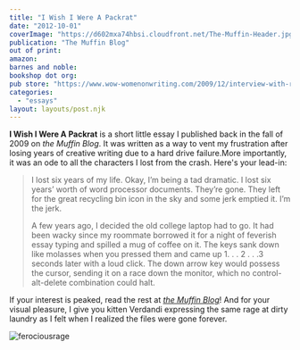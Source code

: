 ```yaml
---
title: "I Wish I Were A Packrat"
date: "2012-10-01"
coverImage: "https://d602mxa74hbsi.cloudfront.net/The-Muffin-Header.jpg"
publication: "The Muffin Blog"
out of print: 
amazon: 
barnes and noble: 
bookshop dot org:
pub store: "https://www.wow-womenonwriting.com/2009/12/interview-with-rebecca-gomez-farrell.html"
categories:
  - "essays"
layout: layouts/post.njk
---
```


**I Wish I Were A Packrat** is a short little essay I published back in the fall of 2009 on _the Muffin Blog_. It was written as a way to vent my frustration after losing years of creative writing due to a hard drive failure.More importantly, it was an ode to all the characters I lost from the crash. Here's your lead-in:

> I lost six years of my life. Okay, I’m being a tad dramatic. I lost six years’ worth of word processor documents. They’re gone. They left for the great recycling bin icon in the sky and some jerk emptied it. I’m the jerk.
>
> A few years ago, I decided the old college laptop had to go. It had been wacky since my roommate borrowed it for a night of feverish essay typing and spilled a mug of coffee on it. The keys sank down like molasses when you pressed them and came up 1. . . 2 . . .3 seconds later with a loud click. The down arrow key would possess the cursor, sending it on a race down the monitor, which no control-alt-delete combination could halt.

If your interest is peaked, read the rest at _[the Muffin Blog](http://muffin.wow-womenonwriting.com/2009/11/friday-speak-out-i-wish-i-were-packrat.html "I Wish I Were A Packrat")_! And for your visual pleasure, I give you kitten Verdandi expressing the same rage at dirty laundry as I felt when I realized the files were gone forever.

![](https://d2ypg8o05lff0b.cloudfront.net/wp-content/uploads/sites/3/pages/ferociousrage.jpg "ferociousrage")
